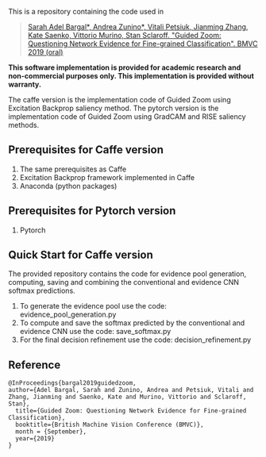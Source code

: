 This is a repository containing the code used in

> [Sarah Adel Bargal*, Andrea Zunino*, Vitali Petsiuk, Jianming Zhang, Kate Saenko, Vittorio Murino, Stan Sclaroff. "Guided Zoom: Questioning Network Evidence for Fine-grained Classification". BMVC 2019 (oral)](https://bmvc2019.org/wp-content/uploads/papers/0061-paper.pdf)

__This software implementation is provided for academic research and non-commercial purposes only.  This implementation is provided without warranty.__

The caffe version is the implementation code of Guided Zoom using Excitation Backprop saliency method.
The pytorch version is the implementation code of Guided Zoom using GradCAM and RISE saliency methods.

## Prerequisites for Caffe version
1. The same prerequisites as Caffe
2. Excitation Backprop framework implemented in Caffe
3. Anaconda (python packages)

## Prerequisites for Pytorch version
1. Pytorch

## Quick Start for Caffe version
The provided repository contains the code for evidence pool generation, computing, saving and combining the conventional and evidence CNN softmax predictions. 

1) To generate the evidence pool use the code: evidence_pool_generation.py
2) To compute and save the softmax predicted by the conventional and evidence CNN use the code: save_softmax.py
3) For the final decision refinement use the code: decision_refinement.py

## Reference
```
@InProceedings{bargal2019guidedzoom,
author={Adel Bargal, Sarah and Zunino, Andrea and Petsiuk, Vitali and Zhang, Jianming and Saenko, Kate and Murino, Vittorio and Sclaroff, Stan},
  title={Guided Zoom: Questioning Network Evidence for Fine-grained Classification},
  booktitle={British Machine Vision Conference (BMVC)},
  month = {September},
  year={2019}
}
```
